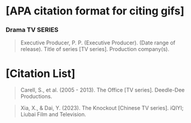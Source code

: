 # [APA citation format for citing gifs] 
### Drama TV SERIES
> Executive Producer, P. P. (Executive Producer). (Date range of release). Title of series [TV series]. Production company(s).



# [Citation List]
> Carell, S., et al. (2005 - 2013). The Office [TV series]. Deedle-Dee Productions.

> Xia, X., & Dai, Y. (2023). The Knockout [Chinese TV series]. iQIYI; Liubai Film and Television.
